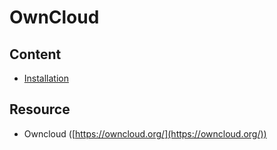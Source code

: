 # OwnCloud



## Content



* [Installation](installation.md)



## Resource

* Owncloud ([https://owncloud.org/](https://owncloud.org/))

